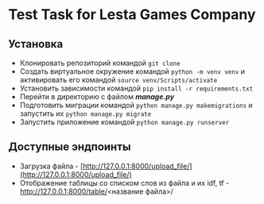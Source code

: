 # Test Task for Lesta Games Company


## Установка

* Клонировать репозиторий командой `git clone`
* Создать виртуальное окружение командой `python -m venv venv` и активировать его командой `source venv/Scripts/activate`
* Установить зависимости командой `pip install -r requirements.txt`
* Перейти в директорию с файлом _**manage.py**_ 
* Подготовить миграции командой `python manage.py makemigrations` и запустить их `python manage.py migrate`
* Запустить приложение командой `python manage.py runserver`

## Доступные эндпоинты
* Загрузка файла - [http://127.0.0.1:8000/upload_file/](http://127.0.0.1:8000/upload_file/)
* Отображение таблицы со списком слов из файла и их idf, tf - http://127.0.0.1:8000/table/<название файла>/